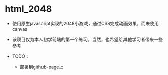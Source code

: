 # html_2048
+ 使用原生javascript实现的2048小游戏，通过CSS完成动画效果，而未使用canvas

+ 该项目仅为本人初学前端的第一个练习，当然，也希望给其他学习者带来一些参考
+ TODO：
  + 部署到github-page上
